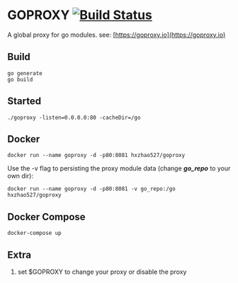 
# GOPROXY [![Build Status](https://travis-ci.org/hxzhao527/goproxy.svg?branch=master)](https://travis-ci.org/hxzhao527/goproxy)

A global proxy for go modules. see: [https://goproxy.io](https://goproxy.io)

## Build
    go generate
    go build

## Started
    
    ./goproxy -listen=0.0.0.0:80 -cacheDir=/go

## Docker

    docker run --name goproxy -d -p80:8081 hxzhao527/goproxy

Use the -v flag to persisting the proxy module data (change ___go_repo___ to your own dir):

    docker run --name goproxy -d -p80:8081 -v go_repo:/go hxzhao527/goproxy

## Docker Compose

    docker-compose up

## Extra
1. set $GOPROXY to change your proxy or disable the proxy
